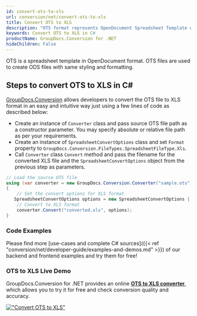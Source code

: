 ```yaml
---
id: convert-ots-to-xls
url: conversion/net/convert-ots-to-xls
title: Convert OTS to XLS
description: "OTS format represents OpenDocument Spreadsheet Template with .ots extension. Learn how to convert OTS to XLS file programmatically in C# language using GroupDocs.Conversion for .NET library."
keywords: Convert OTS to XLS in C#
productName: GroupDocs.Conversion for .NET
hideChildren: False
---
```


OTS is a spreadsheet template in OpenDocument format. OTS files are used to create ODS files with same styling and formatting.

## Steps to convert OTS to XLS in C#

[GroupDocs.Conversion](https://products.groupdocs.com/conversion/net) allows developers to convert the OTS file to XLS format in an easy and intuitive way just using a few lines of code as described below:

* Create an instance of `Converter` class and pass source OTS file path as a constructor parameter. You may specify absolute or relative file path as per your requirements. 
* Create an instance of `SpreadsheetConvertOptions` class and set `Format` property to `GroupDocs.Conversion.FileTypes.SpreadsheetFileType.Xls`.
* Call `Converter` class `Convert` method and pass the filename for the converted XLS file and the `SpreadsheetConvertOptions` object from the previous step as parameters.

```csharp
// Load the source OTS file
using (var converter = new GroupDocs.Conversion.Converter("sample.ots"))
{
    // Set the convert options for XLS format
   SpreadsheetConvertOptions options = new SpreadsheetConvertOptions { Format = GroupDocs.Conversion.FileTypes.SpreadsheetFileType.Xls };
    // Convert to XLS format
    converter.Convert("converted.xls", options);
}
```

### Code Examples

Please find more [use-cases and complete C# sources]({{< ref "conversion/net/developer-guide/examples-and-demos.md" >}}) of our backend and frontend examples and try them for free!

### OTS to XLS Live Demo

GroupDocs.Conversion for .NET provides an online [**OTS to XLS converter**](https://products.groupdocs.app/conversion/ots-to-xls), which allows you to try it for free and check conversion quality and accuracy.

[!["Convert OTS to XLS"](conversion/net/images/convert-to-xls/convert-ots-to-xls.png)](https://products.groupdocs.app/conversion/ots-to-xls)